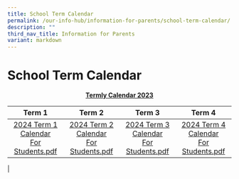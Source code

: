 ```yaml
---
title: School Term Calendar
permalink: /our-info-hub/information-for-parents/school-term-calendar/
description: ""
third_nav_title: Information for Parents
variant: markdown
---
```

# School Term Calendar

<center><b><u>Termly Calendar 2023</u></b></center>

| Term 1 | Term 2 | Term 3 | Term 4 |
|:---:|:---:|:---:|:---:|
| [2024 Term 1 Calendar <br>For Students.pdf](/files/Our%20Info%20Hub/Term_1_Calendar_2024_for_Student.pdf) | [2024 Term 2 Calendar <br>For Students.pdf](/files/Our%20Info%20Hub/Term_2_Calendar_2024_for_Student.pdf) | [2024 Term 3 Calendar <br>For Students.pdf]() |[2024 Term 4 Calendar<br> For Students.pdf]()|
|